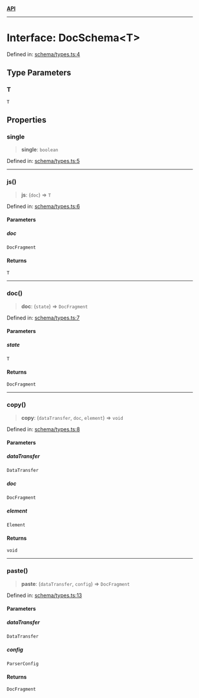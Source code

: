[**API**](../API.md)

***

# Interface: DocSchema\<T\>

Defined in: [schema/types.ts:4](https://github.com/inokawa/edix/blob/17eb027c6558be0f6b434fe5269f1a66a1077362/src/schema/types.ts#L4)

## Type Parameters

### T

`T`

## Properties

### single

> **single**: `boolean`

Defined in: [schema/types.ts:5](https://github.com/inokawa/edix/blob/17eb027c6558be0f6b434fe5269f1a66a1077362/src/schema/types.ts#L5)

***

### js()

> **js**: (`doc`) => `T`

Defined in: [schema/types.ts:6](https://github.com/inokawa/edix/blob/17eb027c6558be0f6b434fe5269f1a66a1077362/src/schema/types.ts#L6)

#### Parameters

##### doc

`DocFragment`

#### Returns

`T`

***

### doc()

> **doc**: (`state`) => `DocFragment`

Defined in: [schema/types.ts:7](https://github.com/inokawa/edix/blob/17eb027c6558be0f6b434fe5269f1a66a1077362/src/schema/types.ts#L7)

#### Parameters

##### state

`T`

#### Returns

`DocFragment`

***

### copy()

> **copy**: (`dataTransfer`, `doc`, `element`) => `void`

Defined in: [schema/types.ts:8](https://github.com/inokawa/edix/blob/17eb027c6558be0f6b434fe5269f1a66a1077362/src/schema/types.ts#L8)

#### Parameters

##### dataTransfer

`DataTransfer`

##### doc

`DocFragment`

##### element

`Element`

#### Returns

`void`

***

### paste()

> **paste**: (`dataTransfer`, `config`) => `DocFragment`

Defined in: [schema/types.ts:13](https://github.com/inokawa/edix/blob/17eb027c6558be0f6b434fe5269f1a66a1077362/src/schema/types.ts#L13)

#### Parameters

##### dataTransfer

`DataTransfer`

##### config

`ParserConfig`

#### Returns

`DocFragment`
